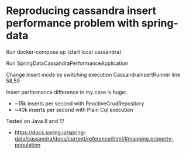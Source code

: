 # Reproducing cassandra insert performance problem with spring-data

Run docker-compose up (start local cassandra)

Run SpringDataCassandraPerformanceApplication

Change insert mode by switching execution CassandraInsertRunner line 58,59

Insert performance difference in my case is huge:
 - ~15k inserts per second with ReactiveCrudRepository
 - ~40k inserts per second with Plain Cql execution

Tested on Java 8 and 17 
 - https://docs.spring.io/spring-data/cassandra/docs/current/reference/html/#mapping.property-population


